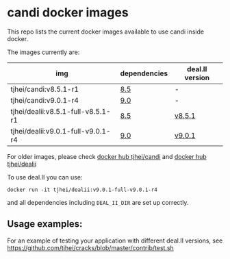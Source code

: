 candi docker images
=====

This repo lists the current docker images available to use candi inside docker.

The images currently are:

| img | dependencies | deal.II version |
| --- | --- | --- |
| tjhei/candi:v8.5.1-r1 | [8.5](https://github.com/dealii/candi/tree/dealii-8.5) | - |
| tjhei/candi:v9.0.1-r4 | [9.0](https://github.com/dealii/candi/tree/dealii-9.0) | - |
| tjhei/dealii:v8.5.1-full-v8.5.1-r1 | [8.5](https://github.com/dealii/candi/tree/dealii-8.5) | [v8.5.1](https://github.com/dealii/dealii/releases/tag/v8.5.1) |
| tjhei/dealii:v9.0.1-full-v9.0.1-r4 | [9.0](https://github.com/dealii/candi/tree/dealii-9.0) | [v9.0.1](https://github.com/dealii/dealii/releases/tag/v9.0.1) |

For older images, please check
[docker hub tjhei/candi](https://hub.docker.com/r/tjhei/candi/tags/)
and
[docker hub tjhei/dealii](https://hub.docker.com/r/tjhei/dealii/tags/)

To use deal.II you can use:
```
docker run -it tjhei/dealii:v9.0.1-full-v9.0.1-r4
```
and all dependencies including ``DEAL_II_DIR`` are set up correctly.


Usage examples:
---------------

For an example of testing your application with different deal.II versions,
see https://github.com/tjhei/cracks/blob/master/contrib/test.sh


